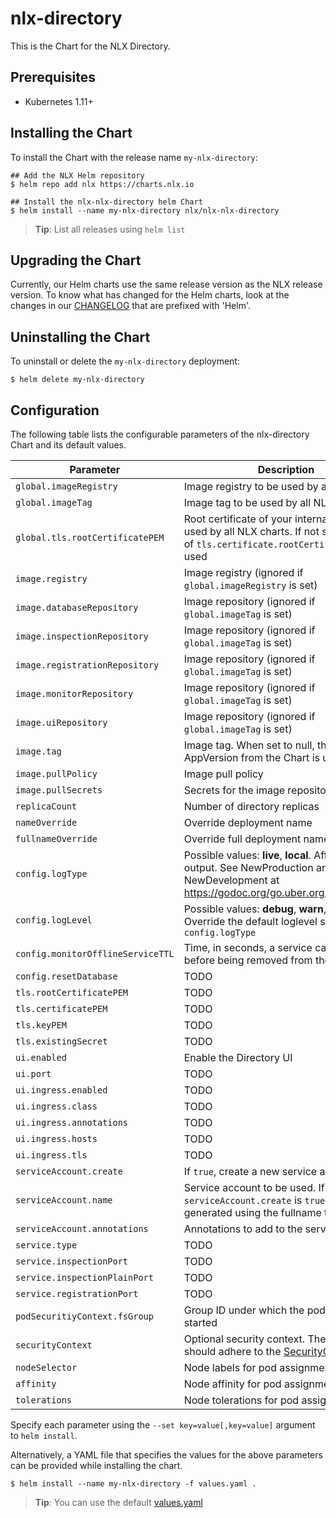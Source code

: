 # nlx-directory 

This is the Chart for the NLX Directory.

## Prerequisites

- Kubernetes 1.11+

## Installing the Chart

To install the Chart with the release name `my-nlx-directory`:

```console
## Add the NLX Helm repository
$ helm repo add nlx https://charts.nlx.io

## Install the nlx-nlx-directory helm Chart
$ helm install --name my-nlx-directory nlx/nlx-nlx-directory
```

> **Tip**: List all releases using `helm list`

## Upgrading the Chart

Currently, our Helm charts use the same release version as the NLX release version. 
To know what has changed for the Helm charts, look at the changes in our [CHANGELOG](https://gitlab.com/commonground/nlx/nlx/-/blob/master/CHANGELOG.md) 
that are prefixed with 'Helm'.

## Uninstalling the Chart

To uninstall or delete the `my-nlx-directory` deployment:

```console
$ helm delete my-nlx-directory
```

## Configuration

The following table lists the configurable parameters of the nlx-directory Chart and its default values.

| Parameter | Description | Default |
| --------- | ----------- | ------- |
| `global.imageRegistry` | Image registry to be used by all NLX charts | `""` |
| `global.imageTag` | Image tag to be used by all NLX charts | `true` |
| `global.tls.rootCertificatePEM` | Root certificate of your internal PKI to be used by all NLX charts. If not set the value of `tls.certificate.rootCertificatePEM` is used | `""` |
| `image.registry` | Image registry (ignored if `global.imageRegistry` is set) | `docker.io` |
| `image.databaseRepository` | Image repository (ignored if `global.imageTag` is set) | `nlxio/directory-db` |
| `image.inspectionRepository` | Image repository (ignored if `global.imageTag` is set) | `nlxio/directory-inspection-api` |
| `image.registrationRepository` | Image repository (ignored if `global.imageTag` is set) | `nlxio/directory-registration-api` |
| `image.monitorRepository` | Image repository (ignored if `global.imageTag` is set) | `nlxio/directory-monitor` |
| `image.uiRepository` | Image repository (ignored if `global.imageTag` is set) | `nlxio/directory-ui` |
| `image.tag` | Image tag. When set to null, the AppVersion from the Chart is used | `The appVersion from the chart` |
| `image.pullPolicy` | Image pull policy | `IfNotPresent` |
| `image.pullSecrets` | Secrets for the image repository | `[]` |
| `replicaCount` | Number of directory replicas | `1` |
| `nameOverride` | Override deployment name | `""` |
| `fullnameOverride` | Override full deployment name | `""` | #TODO fullname -> fullName
| `config.logType` | Possible values: **live**, **local**. Affects the log output. See NewProduction and NewDevelopment at https://godoc.org/go.uber.org/zap#Logger. | live |
| `config.logLevel` | Possible values: **debug**, **warn**, **info**. Override the default loglevel set by `config.logType` | `""` |
| `config.monitorOfflineServiceTTL` | Time, in seconds, a service can be offline before being removed from the directory | `86400` |
| `config.resetDatabase` | TODO | `false` |
| `tls.rootCertificatePEM` | TODO | `""` |
| `tls.certificatePEM` | TODO | `""` |
| `tls.keyPEM` | TODO | `""` |
| `tls.existingSecret` | TODO | `""` |
| `ui.enabled` | Enable the Directory UI | `true` |
| `ui.port` | TODO | `80` |
| `ui.ingress.enabled` | TODO | `false` |
| `ui.ingress.class` | TODO | `""` |
| `ui.ingress.annotations` | TODO | `{}` |
| `ui.ingress.hosts` | TODO | `[]` |
| `ui.ingress.tls` | TODO | `[]` |
| `serviceAccount.create` | If `true`, create a new service account | `true` |
| `serviceAccount.name` | Service account to be used. If not set and `serviceAccount.create` is `true`, a name is generated using the fullname template | `""` |
| `serviceAccount.annotations` | Annotations to add to the service account |
| `service.type` | TODO | `ClusterIP` |
| `service.inspectionPort` | TODO | `443` |
| `service.inspectionPlainPort` | TODO | `80` |
| `service.registrationPort` | TODO | `443` |
| `podSecuritiyContext.fsGroup` | Group ID under which the pod should be started | `1001` |
| `securityContext` | Optional security context. The YAML block should adhere to the [SecurityContext spec](https://kubernetes.io/docs/reference/generated/kubernetes-api/v1.16/#securitycontext-v1-core) | `{}` |
| `nodeSelector` | Node labels for pod assignment | `{}` |
| `affinity` | Node affinity for pod assignment | `{}` |
| `tolerations` | Node tolerations for pod assignment | `[]` |

Specify each parameter using the `--set key=value[,key=value]` argument to `helm install`.

Alternatively, a YAML file that specifies the values for the above parameters can be provided while installing the chart. 

```console
$ helm install --name my-nlx-directory -f values.yaml .
```
> **Tip**: You can use the default [values.yaml](https://gitlab.com/commonground/nlx/nlx/blob/master/helm/charts/nlx-nlx-directory/values.yaml)
